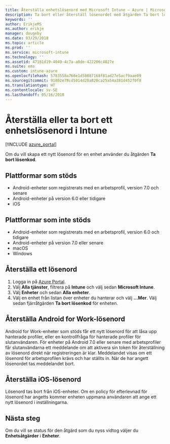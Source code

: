```yaml
---
title: Återställa enhetslösenord med Microsoft Intune – Azure | Microsoft Docs
description: Ta bort eller återställ lösenordet med åtgärden Ta bort lösenkod på enheter som du hanterar eller övervakar med Intune.
keywords: ''
author: ErikjeMS
ms.author: erikje
manager: dougeby
ms.date: 03/29/2018
ms.topic: article
ms.prod: ''
ms.service: microsoft-intune
ms.technology: ''
ms.assetid: 47181d19-4049-4c7a-a8de-422206c4027e
ms.suite: ems
ms.custom: intune-azure
ms.openlocfilehash: 5783558a768e1d58087168f81ad27e5acf9aae09
ms.sourcegitcommit: 91802e78cd5014d20a828ca25a54a381d452f0f8
ms.translationtype: HT
ms.contentlocale: sv-SE
ms.lasthandoff: 05/16/2018
---
```

# <a name="reset-or-remove-a-device-passcode-in-intune"></a>Återställa eller ta bort ett enhetslösenord i Intune

[!INCLUDE [azure_portal](./includes/azure_portal.md)]

Om du vill skapa ett nytt lösenord för en enhet använder du åtgärden **Ta bort lösenkod**.

## <a name="supported-platforms"></a>Plattformar som stöds

- Android-enheter som registrerats med en arbetsprofil, version 7.0 och senare
- Android-enheter på version 6.0 eller tidigare
- iOS 
     
## <a name="unsupported-platforms"></a>Plattformar som inte stöds

- Android-enheter som registrerats med en arbetsprofil, version 6.0 och tidigare
- Android-enheter på version 7.0 eller senare
- macOS
- Windows

## <a name="reset-a-passcode"></a>Återställa ett lösenord

1. Logga in på [Azure Portal](https://portal.azure.com).
2. Välj **Alla tjänster**, filtrera på **Intune** och välj sedan **Microsoft Intune**.
3. Välj **Enheter** och sedan **Alla enheter**.
4. Välj en enhet från listan över enheter du hanterar och välj **...Mer**. Välj sedan fjärråtgärden **Ta bort lösenkod** för enheten.

## <a name="resetting-android-for-work-passcodes"></a>Återställa Android for Work-lösenord

Android for Work-enheter som stöds får ett nytt lösenord för att låsa upp hanterade profiler, eller en kontrollfråga för hanterade profiler för slutanvändaren. För enheter på Android 7.0 eller senare med arbetsprofiler får slutanvändarna ett meddelande om att aktivera sin token för återställning av lösenord direkt när registreringen är klar. Meddelandet visas om ett lösenord för arbetsprofilen krävs och har ställts in. När de har angett lösenordet tas meddelandet bort.

## <a name="resetting-ios-passcodes"></a>Återställa iOS-lösenord

Lösenord tas bort från iOS-enheter. Om en policy för efterlevnad för lösenord har angetts kommer enheten uppmana användaren att ange ett nytt lösenord i inställningarna. 

## <a name="next-steps"></a>Nästa steg

Om du vill se status för den åtgärd som du nyss vidtog väljer du **Enhetsåtgärder** i **Enheter**.
